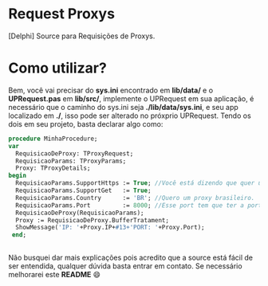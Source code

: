 # Request Proxys
[Delphi] Source para Requisições de Proxys.

# Como utilizar?
Bem, você vai precisar do **sys.ini** encontrado em **lib/data/** e o **UPRequest.pas** em **lib/src/**, implemente o UPRequest em sua aplicação,
é necessário que o caminho do sys.ini seja **./lib/data/sys.ini**, e seu app localizado em **./**, isso pode ser alterado no próxprio UPRequest.
Tendo os dois em seu projeto, basta declarar algo como:

```pascal
procedure MinhaProcedure;
var
  RequisicaoDeProxy: TProxyRequest;
  RequisicaoParams: TProxyParams;
  Proxy: TProxyDetails;
begin
  RequisicaoParams.SupportHttps := True; //Você está dizendo que quer um proxy que suporta https...
  RequisicaoParams.SupportGet   := True;
  RequisicaoParams.Country      := 'BR'; //Quero um proxy brasileiro.
  RequisicaoParams.Port         := 8000; //Esse port tem que ter a porta 8000 aberta
  RequisicaoDeProxy(RequisicaoParams);
  Proxy := RequisicaoDeProxy.BufferTratament;
  ShowMessage('IP: '+Proxy.IP+#13+'PORT: '+Proxy.Port);
 end;
 
```

Não busquei dar mais explicações pois acredito que a source está fácil de ser entendida, qualquer dúvida basta entrar em contato.
Se necessário melhorarei este **README** :smile:
